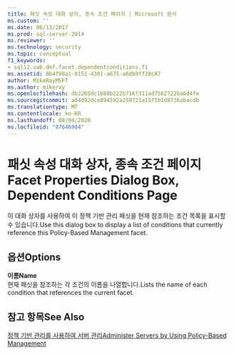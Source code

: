 ```yaml
---
title: 패싯 속성 대화 상자, 종속 조건 페이지 | Microsoft 문서
ms.custom: ''
ms.date: 06/13/2017
ms.prod: sql-server-2014
ms.reviewer: ''
ms.technology: security
ms.topic: conceptual
f1_keywords:
- sql12.swb.dmf.facet.dependentconditions.f1
ms.assetid: 0b4f98a1-0151-4301-a675-a6db9ff20c87
author: MikeRayMSFT
ms.author: mikeray
ms.openlocfilehash: db2265dc1b88b222b716f311ad7562722ba6d4fe
ms.sourcegitcommit: ad4d92dce894592a259721a1571b1d8736abacdb
ms.translationtype: MT
ms.contentlocale: ko-KR
ms.lasthandoff: 08/04/2020
ms.locfileid: "87646984"
---
```

# <a name="facet-properties-dialog-box-dependent-conditions-page"></a><span data-ttu-id="3a726-102">패싯 속성 대화 상자, 종속 조건 페이지</span><span class="sxs-lookup"><span data-stu-id="3a726-102">Facet Properties Dialog Box, Dependent Conditions Page</span></span>
  <span data-ttu-id="3a726-103">이 대화 상자를 사용하여 이 정책 기반 관리 패싯을 현재 참조하는 조건 목록을 표시할 수 있습니다.</span><span class="sxs-lookup"><span data-stu-id="3a726-103">Use this dialog box to display a list of conditions that currently reference this Policy-Based Management facet.</span></span>  
  
## <a name="options"></a><span data-ttu-id="3a726-104">옵션</span><span class="sxs-lookup"><span data-stu-id="3a726-104">Options</span></span>  
 <span data-ttu-id="3a726-105">**이름**</span><span class="sxs-lookup"><span data-stu-id="3a726-105">**Name**</span></span>  
 <span data-ttu-id="3a726-106">현재 패싯을 참조하는 각 조건의 이름을 나열합니다.</span><span class="sxs-lookup"><span data-stu-id="3a726-106">Lists the name of each condition that references the current facet.</span></span>  
  
## <a name="see-also"></a><span data-ttu-id="3a726-107">참고 항목</span><span class="sxs-lookup"><span data-stu-id="3a726-107">See Also</span></span>  
 [<span data-ttu-id="3a726-108">정책 기반 관리를 사용하여 서버 관리</span><span class="sxs-lookup"><span data-stu-id="3a726-108">Administer Servers by Using Policy-Based Management</span></span>](administer-servers-by-using-policy-based-management.md)  
  
  
